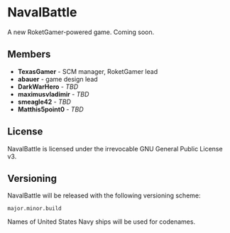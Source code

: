 NavalBattle
==========

A new RoketGamer-powered game. Coming soon.

## Members
* **TexasGamer** - SCM manager, RoketGamer lead
* **abauer** - game design lead
* **DarkWarHero** - *TBD*
* **maximusvladimir** - *TBD*
* **smeagle42** - *TBD*
* **Matthis5point0** - *TBD*

## License
NavalBattle is licensed under the irrevocable GNU General Public License v3.

## Versioning
NavalBattle will be released with the following versioning scheme:
    
    major.minor.build

Names of United States Navy ships will be used for codenames.